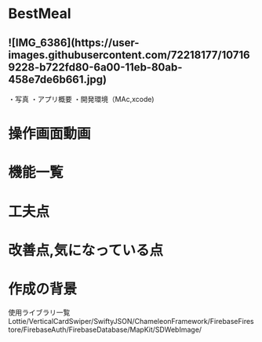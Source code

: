 <h1>BestMeal</h1>

<h2>![IMG_6386](https://user-images.githubusercontent.com/72218177/107169228-b722fd80-6a00-11eb-80ab-458e7de6b661.jpg)</h2>

・写真
・アプリ概要
・開発環境（MAc,xcode)

<h1>操作画面動画</h1>

<h1>機能一覧</h1>

<h1>工夫点</h1>

<h1>改善点,気になっている点</h1>

<h1>作成の背景</h1>






使用ライブラリ一覧
Lottie/VerticalCardSwiper/SwiftyJSON/ChameleonFramework/FirebaseFirestore/FirebaseAuth/FirebaseDatabase/MapKit/SDWebImage/
